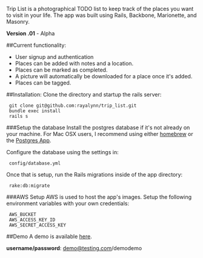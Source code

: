 Trip List is a photographical TODO list to keep track of the places you want
to visit in your life. The app was built using Rails, Backbone, Marionette,
and Masonry.

**Version .01** - Alpha

##Current functionality:
* User signup and authentication
* Places can be added with notes and a location.
* Places can be marked as completed.
* A picture will automatically be downloaded for a place once it's added.
* Places can be tagged.

##Installation:
Clone the directory and startup the rails server:

     git clone git@github.com:rayalynn/trip_list.git
     bundle exec install
     rails s

###Setup the database
Install the postgres database if it's not already on your machine.
For Mac OSX users, I recommend using either [homebrew](http://mxcl.github.com/homebrew/)
or the [Postgres App](http://postgresapp.com/).

Configure the database using the settings in:

     config/database.yml

Once that is setup, run the Rails migrations inside of the app directory:

     rake:db:migrate

###AWS Setup
AWS is used to host the app's images. Setup the following environment
variables with your own credentials:

     AWS_BUCKET
     AWS_ACCESS_KEY_ID
     AWS_SECRET_ACCESS_KEY

##Demo
A demo is available [here](http://triplist.heroku.com).

**username/password**: demo@testing.com/demodemo
